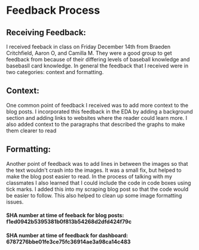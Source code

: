 # Feedback Process 

## Receiving Feedback:
I received feeback in class on Friday December 14th from Braeden Critchfield, Aaron O, and Camilla M.  They were a good group to get feedback from because of their differing levels of baseball knowledge and basebasll card knowledge. In general the feedback that I received were in two categories: context and formatting.

## Context:
One common point of feedback I received was to add more context to the blog posts.  I incorporated this feedback in the EDA by adding a background section and adding links to websites where the reader could learn more.  I also added context to the paragraphs that described the graphs to make them clearer to read

## Formatting:
Another point of feedback was to add lines in between the images so that the text wouldn't crash into the images.  It was a small fix, but helped to make the blog post easier to read.  In the process of talking with my classmates I also learned that I could include the code in code boxes using tick marks.  I added this into my scraping blog post so that the code would be easier to follow.  This also helped to clean up some image formatting issues.


#### SHA number at time of feeback for blog posts: f1ed0942b5395381b0f813b54268d2dfd424f79c
#### SHA number at time of feedback for dashboard: 6787276bbe01fe3ce75fc36914ae3a98ca14c483
